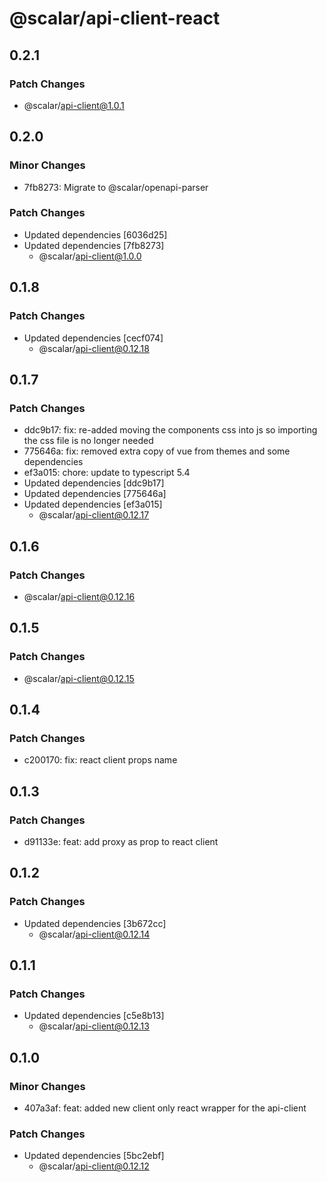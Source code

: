 # @scalar/api-client-react

## 0.2.1

### Patch Changes

- @scalar/api-client@1.0.1

## 0.2.0

### Minor Changes

- 7fb8273: Migrate to @scalar/openapi-parser

### Patch Changes

- Updated dependencies [6036d25]
- Updated dependencies [7fb8273]
  - @scalar/api-client@1.0.0

## 0.1.8

### Patch Changes

- Updated dependencies [cecf074]
  - @scalar/api-client@0.12.18

## 0.1.7

### Patch Changes

- ddc9b17: fix: re-added moving the components css into js so importing the css file is no longer needed
- 775646a: fix: removed extra copy of vue from themes and some dependencies
- ef3a015: chore: update to typescript 5.4
- Updated dependencies [ddc9b17]
- Updated dependencies [775646a]
- Updated dependencies [ef3a015]
  - @scalar/api-client@0.12.17

## 0.1.6

### Patch Changes

- @scalar/api-client@0.12.16

## 0.1.5

### Patch Changes

- @scalar/api-client@0.12.15

## 0.1.4

### Patch Changes

- c200170: fix: react client props name

## 0.1.3

### Patch Changes

- d91133e: feat: add proxy as prop to react client

## 0.1.2

### Patch Changes

- Updated dependencies [3b672cc]
  - @scalar/api-client@0.12.14

## 0.1.1

### Patch Changes

- Updated dependencies [c5e8b13]
  - @scalar/api-client@0.12.13

## 0.1.0

### Minor Changes

- 407a3af: feat: added new client only react wrapper for the api-client

### Patch Changes

- Updated dependencies [5bc2ebf]
  - @scalar/api-client@0.12.12
